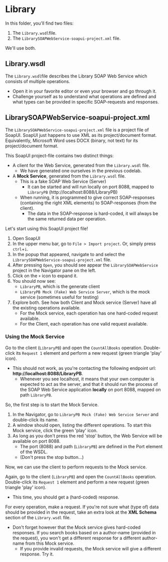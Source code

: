 # Library

In this folder, you'll find two files:
1. The `Library.wsdl`file.
2. The `LibrarySOAPWebService-soapui-project.xml` file.

We'll use both.

## Library.wsdl

The `Library.wsdl`file describes the Library SOAP Web Service which consists of multiple operations.
- Open it in your favorite editor or even your browser and go through it. 
- Challenge yourself as to understand what operations are defined and what types can be provided in specific SOAP-requests and responses.

## LibrarySOAPWebService-soapui-project.xml

The `LibrarySOAPWebService-soapui-project.xml` file is a project file of SoapUI. SoapUI just happens to use XML as its project/document format. Equivalently, Microsoft Word uses DOCX (binary, not text) for its project/document format.

This SoapUI project-file contains two distinct things:
- A client for the Web Service, generated from the `Library.wsdl` file.
    - We have generated one ourselves in the previous codelab.
- A **Mock Service**, generated from the `Library.wsdl` file.
    - This is a fake SOAP Web Service (Server)
        - It can be started and will run locally on port 8088, mapped to `LibraryPB` (http://localhost:8088/LibraryPB)
    - When running, it is programmed to give correct SOAP-responses (containing the right XML elements) to SOAP-responses (from the client).
        - The data in the SOAP-response is hard-coded, it will always be the same returned data per operation.
        
Let's start using this SoapUI project file!

1. Open SoapUI
2. In the upper menu bar, go to `File > Import project`. Or, simply press `ctrl`+`i`.
3. In the popup that appeared, navigate to and select the `LibrarySOAPWebService-soapui-project.xml` file.
4. After pressing `Open`, you should see appear the `LibrarySOAPWebService` project in the Navigator pane on the left.
5. Click on the `+` icon to expand it.
6. You should now see:
    - `LibraryPB`, which is the generate client
    - `LibraryPB Mock (Fake) Web Service Server`, which is the mock service (sometimes useful for testing)
7. Explore both. See how both Client and Mock service (Server) have all the existing operations available.
    - For the Mock service, each operation has one hard-coded request available.
    - For the Client, each operation has one valid request available.
    
### Using the Mock Service

Go to the client (`LibraryPB`) and open the `CountAllBooks` operation. Double-click its `Request 1` element and 
perform a new request (green triangle 'play' icon).
- This should not work, as you're contacting the following endpoint url: **http://localhost:8088/LibraryPB**. 
    - Whenever you see localhost, it means that your own computer is expected to act as the server, and that it should run the process of the SOAP Web Service application **locally** on port 8088, mapped on path `LibraryPB`.

So, the first step is to start the Mock Service.
1. In the Navigator, go to `LibraryPB Mock (Fake) Web Service Server` and double-click its name.
2. A window should open, listing the different operations. To start this Mock service, click the green 'play' icon.
3. As long as you don't press the red 'stop' button, the Web Service will be available on port 8088.
    - The port (8088) and path (`LibraryPB`) are defined in the Port element of the WSDL.
    - (Don't press the stop button...)
    
Now, we can use the client to perform requests to the Mock service.

Again, go to the client (`LibraryPB`) and open the `CountAllBooks` operation. 
Double-click its `Request 1` element and perform a new request (green triangle 'play' icon).
- This time, you should get a (hard-coded) response.

For every operation, make a request. If you're not sure what (type of) data should be provided in the request, 
take an extra look at the **XML Schema** section of the `Library.wsdl` file.
- Don't forget however that the Mock service gives hard-coded responses. If you search books based on a author-name (provided in the request), you won't get a different response for a different author-name from this Mock service.
    - If you provide invalid requests, the Mock service will give a different response. Try it.